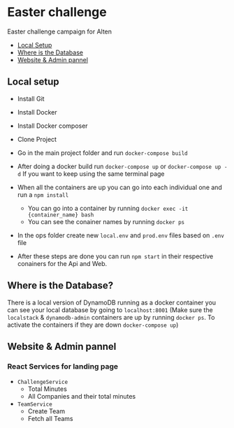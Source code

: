 # Easter challenge
Easter challenge campaign for Alten
* [Local Setup](#local-setup)
* [Where is the Database](#where-is-the-database)
* [Website & Admin pannel](#website-&-admin-pannel)

## Local setup

* Install Git
* Install Docker
* Install Docker composer
* Clone Project
* Go in the main project folder and run `docker-compose build`
* After doing a docker build run `docker-compose up` or `docker-compose up -d` If you want to keep using the same terminal page
* When all the containers are up you can go into each individual one and run a `npm install`
     * You can go into a container by running `docker exec -it {container_name} bash`
     * You can see the conainer names by running `docker ps`

* In the ops folder create new `local.env` and `prod.env` files based on `.env` file
* After these steps are done you can run `npm start` in their respective conainers for the Api and Web.

## Where is the Database?
There is a local version of DynamoDB running as a docker container you can see your local database by going to `localhost:8001`
(Make sure the `localstack` & `dynamodb-admin` containers are up by running `docker ps`. To activate the containers if they are down `docker-compose up`)


## Website & Admin pannel

### React Services for landing page
* `ChallengeService` 
     * Total Minutes
     * All Companies and their total minutes
* `TeamService`
     * Create Team
     * Fetch all Teams